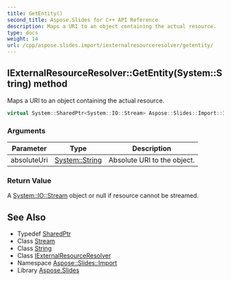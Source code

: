 ```yaml
---
title: GetEntity()
second_title: Aspose.Slides for C++ API Reference
description: Maps a URI to an object containing the actual resource.
type: docs
weight: 14
url: /cpp/aspose.slides.import/iexternalresourceresolver/getentity/
---
```

## IExternalResourceResolver::GetEntity(System::String) method


Maps a URI to an object containing the actual resource.

```cpp
virtual System::SharedPtr<System::IO::Stream> Aspose::Slides::Import::IExternalResourceResolver::GetEntity(System::String absoluteUri)=0
```


### Arguments

| Parameter | Type | Description |
| --- | --- | --- |
| absoluteUri | [System::String](../../../system/string/) | Absolute URI to the object. |

### Return Value

A [System::IO::Stream](../../../system.io/stream/) object or null if resource cannot be streamed.

## See Also

* Typedef [SharedPtr](../../system/sharedptr/)
* Class [Stream](../../system.io/stream/)
* Class [String](../../system/string/)
* Class [IExternalResourceResolver](./)
* Namespace [Aspose::Slides::Import](../)
* Library [Aspose.Slides](../../)